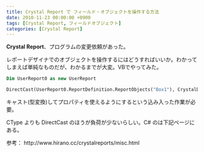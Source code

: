 ```yaml
---
title: Crystal Report で フィールド・オブジェクトを操作する方法
date: 2010-11-23 00:00:00 +0900
tags: [Crystal Report, フィールドオブジェクト]
categories: [Crystal Report]
---
```



<p><strong>Crystal Report</strong>、プログラムの変更依頼があった。</p>
<p>レポートデザイナでのオブジェクトを操作するにはどうすればいいか。わかってしまえば単純なものだが、わかるまでが大変。VBでやってみた。</p>

```vb
Dim UserReport0 as new UserReport

DirectCast(UserReport0.ReportDefinition.ReportObjects("Box1"), CrystalDecisions.CrystalReports.Engine.BoxObject).FillColor = Color.Silver
```
<p>キャスト(型変換)してプロパティを使えるようにするという込み入った作業が必要。</p>
<p>CType よりも DirectCast のほうが負荷が少ないらしい。C# のは下記ページにある。</p>
<p>参考： http://www.hirano.cc/crystalreports/misc.html</p>
